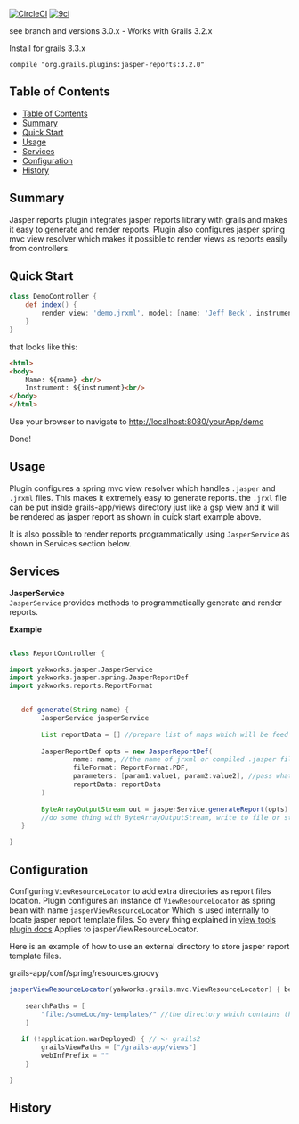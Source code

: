 [![CircleCI](https://img.shields.io/circleci/project/github/yakworks/grails-jasper-reports/master.svg?longCache=true&style=for-the-badge&logo=circleci)](https://circleci.com/gh/yakworks/grails-jasper-reports)
[![9ci](https://img.shields.io/badge/BUILT%20BY-9ci%20Inc-blue.svg?longCache=true&style=for-the-badge)](http://9ci.com)

see branch and versions 3.0.x - Works with Grails 3.2.x

Install for grails 3.3.x

```
compile "org.grails.plugins:jasper-reports:3.2.0"
```


## Table of Contents
<!-- this is using the Sublime MarkdownTOC plugin to auto update it -->
<!-- MarkdownTOC autolink="true" bracket="round" depth="3" style="unordered" indent="  " autoanchor="false" -->

- [Table of Contents](#table-of-contents)
- [Summary](#summary)
- [Quick Start](#quick-start)
- [Usage](#usage)
- [Services](#services)
- [Configuration](#configuration)
- [History](#history)

<!-- /MarkdownTOC -->

## Summary
Jasper reports plugin integrates jasper reports library with grails and makes it easy to generate and render
reports. Plugin also configures jasper spring mvc view resolver which makes it possible to render views as reports easily from controllers. 

## Quick Start

```groovy
class DemoController {
	def index() {
		render view: 'demo.jrxml', model: [name: 'Jeff Beck', instrument: 'Guitar']
	}
}
```
that looks like this:

```html
<html>
<body>
	Name: ${name} <br/>
	Instrument: ${instrument}<br/>
</body>
</html>
```

Use your browser to navigate to [http://localhost:8080/yourApp/demo]()

Done!

## Usage

Plugin configures a spring mvc view resolver which handles ```.jasper``` and ```.jrxml``` files. This makes it extremely easy
to generate reports. the ```.jrxl``` file can be put inside grails-app/views directory just like a gsp view and it will be rendered as jasper report as shown in quick start example above.
 
It is also possible to render reports programmatically using ```JasperService``` as shown in Services section below.

## Services
**JasperService**  
```JasperService``` provides methods to programmatically generate and render reports.

**Example**  

```groovy

class ReportController {

import yakworks.jasper.JasperService
import yakworks.jasper.spring.JasperReportDef
import yakworks.reports.ReportFormat


   def generate(String name) {
        JasperService jasperService
   
        List reportData = [] //prepare list of maps which will be feed to jasper report as data.
            
        JasperReportDef opts = new JasperReportDef(
                name: name, //the name of jrxml or compiled .jasper file
                fileFormat: ReportFormat.PDF,
                parameters: [param1:value1, param2:value2], //pass whatever parameter needed.
                reportData: reportData
        )
   
   	    ByteArrayOutputStream out = jasperService.generateReport(opts)
   		//do some thing with ByteArrayOutputStream, write to file or stream to browser etc.
   }

}


```

## Configuration
Configuring ```ViewResourceLocator``` to add extra directories as report files location.
Plugin configures an instance of ```ViewResourceLocator``` as spring bean with name ```jasperViewResourceLocator```
Which is used internally to locate jasper report template files. So every thing explained in [view tools plugin docs](https://yakworks.github.io/view-tools/)
Applies to jasperViewResourceLocator.

Here is an example of how to use an external directory to store jasper report template files.

grails-app/conf/spring/resources.groovy

```groovy
jasperViewResourceLocator(yakworks.grails.mvc.ViewResourceLocator) { bean ->
   
    searchPaths = [
        "file:/someLoc/my-templates/" //the directory which contains the jasper templates
    ] 
  
   if (!application.warDeployed) { // <- grails2
		grailsViewPaths = ["/grails-app/views"]
		webInfPrefix = ""
    }

}

```


## History

  
  
  
  
  
  

